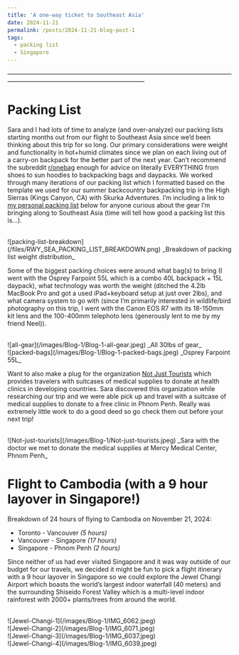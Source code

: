 ```yaml
---
title: 'A one-way ticket to Southeast Asia'
date: 2024-11-21
permalink: /posts/2024-11-21-blog-post-1
tags:
  - packing list
  - Singapore
---
```


——————————————————————————————————————————————————————————

Packing List
======

Sara and I had lots of time to analyze (and over-analyze) our packing lists starting months out from our flight to Southeast Asia since we’d been thinking about this trip for so long. Our primary considerations were weight  and functionality in hot+humid climates since we plan on each living out of a carry-on backpack for the better part of the next year. Can’t recommend the subreddit [r/onebag](https://www.reddit.com/r/onebag/) enough for advice on literally EVERYTHING from shoes to sun hoodies to backpacking bags and daypacks. We worked through many iterations of our packing list which I formatted based on the template we used for our summer backcountry backpacking trip in the High Sierras (Kings Canyon, CA) with Skurka Adventures. I’m including a link to [my personal packing list](https://docs.google.com/spreadsheets/d/1AT5OKLgMLwh7rdUKPVyP8ff7T-tzm9PgbVl-ai-uflw/edit) below for anyone curious about the gear I’m bringing along to Southeast Asia (time will tell how good a packing list this is…).

<br/>
![packing-list-breakdown](/files/RWY_SEA_PACKING_LIST_BREAKDOWN.png)
_Breakdown of packing list weight distribution_

Some of the biggest packing choices were around what bag(s) to bring (I went with the Osprey Farpoint 55L which is a combo 40L backpack + 15L daypack), what technology was worth the weight (ditched the 4.2lb MacBook Pro and got a used iPad+keyboard setup at just over 2lbs), and what camera system to go with (since I’m primarily interested in wildlife/bird photography on this trip, I went with the Canon EOS R7 with its 18-150mm kit lens and the 100-400mm telephoto lens (generously lent to me by my friend Neel)).

<br/>
![all-gear](/images/Blog-1/Blog-1-all-gear.jpeg)
_All 30lbs of gear_

<br/>
![packed-bags](/images/Blog-1/Blog-1-packed-bags.jpeg)
_Osprey Farpoint 55L_

Want to also make a plug for the organization [Not Just Tourists](https://njt.net/) which provides travelers with suitcases of medical supplies to donate at health clinics in developing countries. Sara discovered this organization while researching our trip and we were able pick up and travel with a suitcase of medical supplies to donate to a free clinic in Phnom Penh. Really was extremely little work to do a good deed so go check them out before your next trip!

<br/>
![Not-just-tourists](/images/Blog-1/Not-just-tourists.jpeg)
_Sara with the doctor we met to donate the medical supplies at Mercy Medical Center, Phnom Penh_


Flight to Cambodia (with a 9 hour layover in Singapore!)
======

Breakdown of 24 hours of flying to Cambodia on November 21, 2024:
* Toronto - Vancouver _(5 hours)_
* Vancouver - Singapore _(17 hours)_
* Singapore - Phnom Penh _(2 hours)_

Since neither of us had ever visited Singapore and it was way outside of our budget for our travels, we decided it might be fun to pick a flight itinerary with a 9 hour layover in Singapore so we could explore the Jewel Changi Airport which boasts the world’s largest indoor waterfall (40 meters) and the surrounding Shiseido Forest Valley which is a multi-level indoor rainforest with 2000+ plants/trees from around the world.

<br/>
![Jewel-Changi-1](/images/Blog-1/IMG_6062.jpeg)

<br/>
![Jewel-Changi-2](/images/Blog-1/IMG_6071.jpeg)

<br/>
![Jewel-Changi-3](/images/Blog-1/IMG_6037.jpeg)

<br/>
![Jewel-Changi-4](/images/Blog-1/IMG_6039.jpeg)







